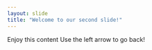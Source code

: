 ```yaml
---
layout: slide
title: "Welcome to our second slide!"
---
```

Enjoy this content
Use the left arrow to go back!
